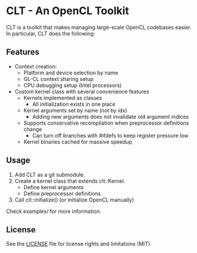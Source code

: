 CLT - An OpenCL Toolkit
====================

CLT is a toolkit that makes managing large-scale OpenCL codebases easier. In particular, CLT does the following:

## Features
- Context creation:
	- Platform and device selection by name
	- GL-CL context sharing setup
	- CPU debugging setup (Intel processors)
- Custom kernel class with several convenience features
	- Kernels implemented as classes
		- All initialization exists in one place
    - Kernel arguments set by name (not by idx)
		- Adding new arguments does not invalidate old argument indices
    - Supports conservative recompilation when preprocessor definitions change
		- Can turn off branches with #ifdefs to keep register pressure low
    - Kernel binaries cached for massive speedup


## Usage

1. Add CLT as a git submodule.
2. Create a kernel class that extends clt::Kernel.
	- Define kernel arguments
	- Define preprocessor definitions
3. Call clt::initialize() (or initialize OpenCL manually)

Check examples/ for more information.

## License

See the [LICENSE](./LICENSE.md) file for license rights and limitations (MIT).